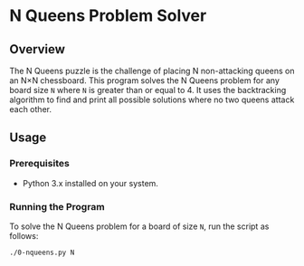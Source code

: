 # N Queens Problem Solver

## Overview

The N Queens puzzle is the challenge of placing N non-attacking queens on an N×N chessboard. This program solves the N Queens problem for any board size `N` where `N` is greater than or equal to 4. It uses the backtracking algorithm to find and print all possible solutions where no two queens attack each other.

## Usage

### Prerequisites

- Python 3.x installed on your system.

### Running the Program

To solve the N Queens problem for a board of size `N`, run the script as follows:

```bash
./0-nqueens.py N
